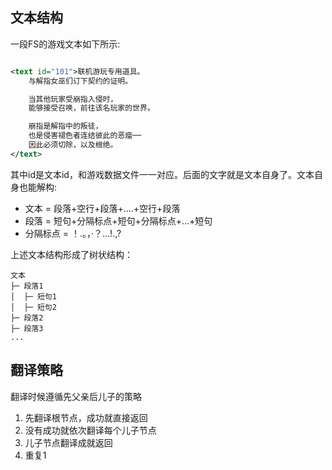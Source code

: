 ## 文本结构

一段FS的游戏文本如下所示:

```xml

<text id="101">联机游玩专用道具。
    与解指女巫们订下契约的证明。

    当其他玩家受崩指入侵时，
    能够接受召唤，前往该名玩家的世界。

    崩指是解指中的叛徒，
    也是侵害褪色者连结彼此的恶瘤──
    因此必须切除，以及根绝。
</text>

```

其中id是文本id，和游戏数据文件一一对应。后面的文字就是文本自身了。文本自身也能解构:

- 文本 = 段落+空行+段落+....+空行+段落
- 段落 = 短句+分隔标点+短句+分隔标点+...+短句
- 分隔标点 = ！.。，·？…!.,?

上述文本结构形成了树状结构：

```
文本
├─ 段落1
│  ├─ 短句1
│  ├─ 短句2
├─ 段落2
├─ 段落3
...
```

## 翻译策略

翻译时候遵循先父亲后儿子的策略

1. 先翻译根节点，成功就直接返回
2. 没有成功就依次翻译每个儿子节点
3. 儿子节点翻译成就返回
4. 重复1